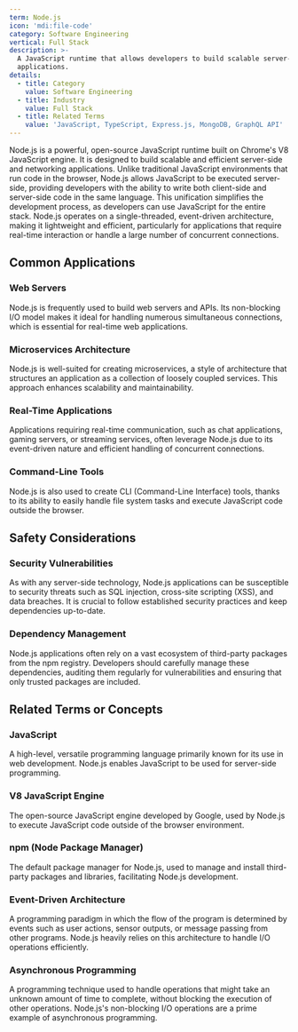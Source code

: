 ```yaml
---
term: Node.js
icon: 'mdi:file-code'
category: Software Engineering
vertical: Full Stack
description: >-
  A JavaScript runtime that allows developers to build scalable server-side
  applications.
details:
  - title: Category
    value: Software Engineering
  - title: Industry
    value: Full Stack
  - title: Related Terms
    value: 'JavaScript, TypeScript, Express.js, MongoDB, GraphQL API'
---
```

Node.js is a powerful, open-source JavaScript runtime built on Chrome's V8 JavaScript engine. It is designed to build scalable and efficient server-side and networking applications. Unlike traditional JavaScript environments that run code in the browser, Node.js allows JavaScript to be executed server-side, providing developers with the ability to write both client-side and server-side code in the same language. This unification simplifies the development process, as developers can use JavaScript for the entire stack. Node.js operates on a single-threaded, event-driven architecture, making it lightweight and efficient, particularly for applications that require real-time interaction or handle a large number of concurrent connections.

## Common Applications

### Web Servers
Node.js is frequently used to build web servers and APIs. Its non-blocking I/O model makes it ideal for handling numerous simultaneous connections, which is essential for real-time web applications.

### Microservices Architecture
Node.js is well-suited for creating microservices, a style of architecture that structures an application as a collection of loosely coupled services. This approach enhances scalability and maintainability.

### Real-Time Applications
Applications requiring real-time communication, such as chat applications, gaming servers, or streaming services, often leverage Node.js due to its event-driven nature and efficient handling of concurrent connections.

### Command-Line Tools
Node.js is also used to create CLI (Command-Line Interface) tools, thanks to its ability to easily handle file system tasks and execute JavaScript code outside the browser.

## Safety Considerations

### Security Vulnerabilities
As with any server-side technology, Node.js applications can be susceptible to security threats such as SQL injection, cross-site scripting (XSS), and data breaches. It is crucial to follow established security practices and keep dependencies up-to-date.

### Dependency Management
Node.js applications often rely on a vast ecosystem of third-party packages from the npm registry. Developers should carefully manage these dependencies, auditing them regularly for vulnerabilities and ensuring that only trusted packages are included.

## Related Terms or Concepts

### JavaScript
A high-level, versatile programming language primarily known for its use in web development. Node.js enables JavaScript to be used for server-side programming.

### V8 JavaScript Engine
The open-source JavaScript engine developed by Google, used by Node.js to execute JavaScript code outside of the browser environment.

### npm (Node Package Manager)
The default package manager for Node.js, used to manage and install third-party packages and libraries, facilitating Node.js development.

### Event-Driven Architecture
A programming paradigm in which the flow of the program is determined by events such as user actions, sensor outputs, or message passing from other programs. Node.js heavily relies on this architecture to handle I/O operations efficiently.

### Asynchronous Programming
A programming technique used to handle operations that might take an unknown amount of time to complete, without blocking the execution of other operations. Node.js's non-blocking I/O operations are a prime example of asynchronous programming.
